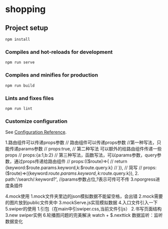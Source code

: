 # shopping

## Project setup
```
npm install
```

### Compiles and hot-reloads for development
```
npm run serve
```

### Compiles and minifies for production
```
npm run build
```

### Lints and fixes files
```
npm run lint
```

### Customize configuration
See [Configuration Reference](https://cli.vuejs.org/config/).

1.路由组件可以传递props参数
 // 路由组件可以传递props参数
            //第一种写法，只能传递params参数
            // props:true, 
            // 第二种写法 可以额外的给路由组件传递一些props
            // props:{a:1,b:2}
            // 第三种写法，函数写法，可以params参数，query参数，通过props传递给路由组件
            // props:(($route)=>{
            //     return {keyword:$route.params.keyword,k:$route.query.k}
            // }),
            // 简写
            // props:($route)=>({keyword:$route.params.keyword,k:$route.query.k}),
2. path:'/search/:keyword?',
             //params参数占位,?表示可传可不传
3.nporgress进度条插件

4.mock使用
    1.mock文件夹里边的json模拟数据不能留空格，会出错
    2.mock需要的图片放到public文件夹中
    3.mockServe.js实现模拟数据
    4.入口文件引入一下
5.swiper的使用
    1.引包（在main中引swiper.css,当前文件引js）
    2.书写页面结构
    3.new swiper实例
6.轮播图问题的完美解决
    watch + $.nexttick 数据监听：监听数据变化